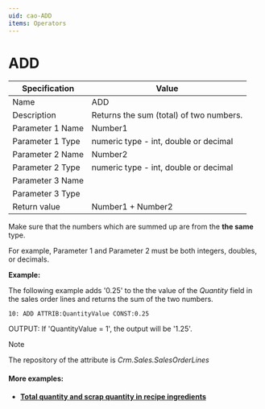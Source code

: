 ```yaml
---
uid: cao-ADD
items: Operators
---
```

# ADD 

| Specification | Value |
| ---- | ----- |
| Name | ADD |
| Description | Returns the sum (total) of two numbers. |
| Parameter 1 Name | Number1 |
| Parameter 1 Type | numeric type - int, double or decimal |
| Parameter 2 Name | Number2 |
| Parameter 2 Type | numeric type - int, double or decimal |
| Parameter 3 Name |
| Parameter 3 Type |
| Return value | Number1 + Number2 |

Make sure that the numbers which are summed up are from the **the same** type.

For example, Parameter 1 and Parameter 2 must be both integers, doubles, or decimals.

**Example:**

The following example adds '0.25' to the the value of the *Quantity* field in the sales order lines and returns the sum of the two numbers.
```
10: ADD ATTRIB:QuantityValue CONST:0.25                 
```
OUTPUT: If 'QuantityValue = 1', the output will be '1.25'.

> [!NOTE]
> 
> The repository of the attribute is *Crm.Sales.SalesOrderLines*


#### More examples:
- **[Total quantity and scrap quantity in recipe ingredients](https://docs.erp.net/tech/advanced/calculated-attributes/examples/total-quantity-and-scrap-in-recipe-ingredients.html)**
